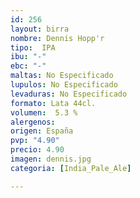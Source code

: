 ```yaml
---
id: 256
layout: birra
nombre: Dennis Hopp'r
tipo:  IPA
ibu: "-"
ebc: "-"
maltas: No Especificado
lupulos: No Especificado
levaduras: No Especificado
formato: Lata 44cl.
volumen:  5.3 %
alergenos: 
origen: España
pvp: "4.90"
precio: 4.90
imagen: dennis.jpg
categoria: [India_Pale_Ale]

---
```

